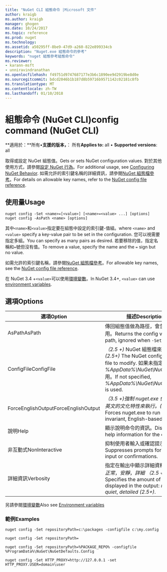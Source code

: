 ```yaml
---
title: "NuGet CLI 組態命令 |Microsoft 文件"
author: kraigb
ms.author: kraigb
manager: ghogen
ms.date: 10/24/2017
ms.topic: reference
ms.prod: nuget
ms.technology: 
ms.assetid: a50295ff-8be9-47d9-a260-822e899334cb
description: "Nuget.exe 組態命令的參考"
keywords: "nuget 組態參考組態命令"
ms.reviewer:
- karann-msft
- unniravindranathan
ms.openlocfilehash: f49751d9747687177e3b6c1890ee9d2919be8d0e
ms.sourcegitcommit: bdcd2046b1b187d8b59716b9571142c02181c8fb
ms.translationtype: MT
ms.contentlocale: zh-TW
ms.lasthandoff: 01/10/2018
---
```

# <a name="config-command-nuget-cli"></a><span data-ttu-id="50bc1-104">組態命令 (NuGet CLI)</span><span class="sxs-lookup"><span data-stu-id="50bc1-104">config command (NuGet CLI)</span></span>

<span data-ttu-id="50bc1-105">**適用於：**所有&bullet;**支援的版本，**： 所有</span><span class="sxs-lookup"><span data-stu-id="50bc1-105">**Applies to:** all &bullet; **Supported versions**: all</span></span>

<span data-ttu-id="50bc1-106">取得或設定 NuGet 組態值。</span><span class="sxs-lookup"><span data-stu-id="50bc1-106">Gets or sets NuGet configuration values.</span></span> <span data-ttu-id="50bc1-107">對於其他使用方式，請參閱[設定 NuGet 行為](../consume-packages/configuring-nuget-behavior.md)。</span><span class="sxs-lookup"><span data-stu-id="50bc1-107">For additional usage, see [Configuring NuGet Behavior](../consume-packages/configuring-nuget-behavior.md).</span></span> <span data-ttu-id="50bc1-108">如需允許的索引鍵名稱的詳細資訊，請參閱[NuGet 組態檔參考](../Schema/nuget-config-file.md)。</span><span class="sxs-lookup"><span data-stu-id="50bc1-108">For details on allowable key names, refer to the [NuGet config file reference](../Schema/nuget-config-file.md).</span></span>

## <a name="usage"></a><span data-ttu-id="50bc1-109">使用量</span><span class="sxs-lookup"><span data-stu-id="50bc1-109">Usage</span></span>

```
nuget config -Set <name>=[<value>] [<name>=<value> ...] [options]
nuget config -AsPath <name> [options]
```

<span data-ttu-id="50bc1-110">其中`<name>`和`<value>`指定要在組態中設定的索引鍵-值組。</span><span class="sxs-lookup"><span data-stu-id="50bc1-110">where `<name>` and `<value>` specify a key-value pair to be set in the configuration.</span></span> <span data-ttu-id="50bc1-111">您可以視需要指定多組。</span><span class="sxs-lookup"><span data-stu-id="50bc1-111">You can specify as many pairs as desired.</span></span> <span data-ttu-id="50bc1-112">若要移除的值，指定名稱和`=`號但沒有值。</span><span class="sxs-lookup"><span data-stu-id="50bc1-112">To remove a value, specify the name and the `=` sign but no value.</span></span>

<span data-ttu-id="50bc1-113">如需允許的索引鍵名稱，請參閱[NuGet 組態檔參考](../Schema/nuget-config-file.md)。</span><span class="sxs-lookup"><span data-stu-id="50bc1-113">For allowable key names, see the [NuGet config file reference](../Schema/nuget-config-file.md).</span></span>

<span data-ttu-id="50bc1-114">在 NuGet 3.4 +`<value>`可以使用[環境變數](cli-ref-environment-variables.md)。</span><span class="sxs-lookup"><span data-stu-id="50bc1-114">In NuGet 3.4+, `<value>` can use [environment variables](cli-ref-environment-variables.md).</span></span>

## <a name="options"></a><span data-ttu-id="50bc1-115">選項</span><span class="sxs-lookup"><span data-stu-id="50bc1-115">Options</span></span>

| <span data-ttu-id="50bc1-116">選項</span><span class="sxs-lookup"><span data-stu-id="50bc1-116">Option</span></span> | <span data-ttu-id="50bc1-117">描述</span><span class="sxs-lookup"><span data-stu-id="50bc1-117">Description</span></span> |
| --- | --- |
| <span data-ttu-id="50bc1-118">AsPath</span><span class="sxs-lookup"><span data-stu-id="50bc1-118">AsPath</span></span> | <span data-ttu-id="50bc1-119">傳回組態值做為路徑，會忽略時`-Set`用。</span><span class="sxs-lookup"><span data-stu-id="50bc1-119">Returns the config value as a path, ignored when `-Set` is used.</span></span> |
| <span data-ttu-id="50bc1-120">ConfigFile</span><span class="sxs-lookup"><span data-stu-id="50bc1-120">ConfigFile</span></span> | <span data-ttu-id="50bc1-121">*（2.5 +)* NuGet 組態檔來修改。</span><span class="sxs-lookup"><span data-stu-id="50bc1-121">*(2.5+)* The NuGet configuration file to modify.</span></span> <span data-ttu-id="50bc1-122">如果未指定， *%AppData%\NuGet\NuGet.Config*用。</span><span class="sxs-lookup"><span data-stu-id="50bc1-122">If not specified, *%AppData%\NuGet\NuGet.Config* is used.</span></span> |
| <span data-ttu-id="50bc1-123">ForceEnglishOutput</span><span class="sxs-lookup"><span data-stu-id="50bc1-123">ForceEnglishOutput</span></span> | <span data-ttu-id="50bc1-124">*（3.5 +)*強制 nuget.exe 使用不變，英文的文化特性來執行。</span><span class="sxs-lookup"><span data-stu-id="50bc1-124">*(3.5+)* Forces nuget.exe to run using an invariant, English-based culture.</span></span> |
| <span data-ttu-id="50bc1-125">說明</span><span class="sxs-lookup"><span data-stu-id="50bc1-125">Help</span></span> | <span data-ttu-id="50bc1-126">顯示說明命令的資訊。</span><span class="sxs-lookup"><span data-stu-id="50bc1-126">Displays help information for the command.</span></span> |
| <span data-ttu-id="50bc1-127">非互動式</span><span class="sxs-lookup"><span data-stu-id="50bc1-127">NonInteractive</span></span> | <span data-ttu-id="50bc1-128">抑制使用者輸入或確認提示。</span><span class="sxs-lookup"><span data-stu-id="50bc1-128">Suppresses prompts for user input or confirmations.</span></span> |
| <span data-ttu-id="50bc1-129">詳細資訊</span><span class="sxs-lookup"><span data-stu-id="50bc1-129">Verbosity</span></span> | <span data-ttu-id="50bc1-130">指定在輸出中顯示詳細資料的數量：*正常*，*安靜*，*詳細 （2.5 +）*。</span><span class="sxs-lookup"><span data-stu-id="50bc1-130">Specifies the amount of detail displayed in the output: *normal*, *quiet*, *detailed (2.5+)*.</span></span> |

<span data-ttu-id="50bc1-131">另請參閱[環境變數](cli-ref-environment-variables.md)</span><span class="sxs-lookup"><span data-stu-id="50bc1-131">Also see [Environment variables](cli-ref-environment-variables.md)</span></span>

### <a name="examples"></a><span data-ttu-id="50bc1-132">範例</span><span class="sxs-lookup"><span data-stu-id="50bc1-132">Examples</span></span>

```
nuget config -Set repositoryPath=c:\packages -configfile c:\my.config

nuget config -Set repositoryPath=

nuget config -Set repositoryPath=%PACKAGE_REPO% -configfile %ProgramData%\NuGet\NuGetDefaults.Config

nuget config -Set HTTP_PROXY=http://127.0.0.1 -set HTTP_PROXY.USER=domain\user
```

